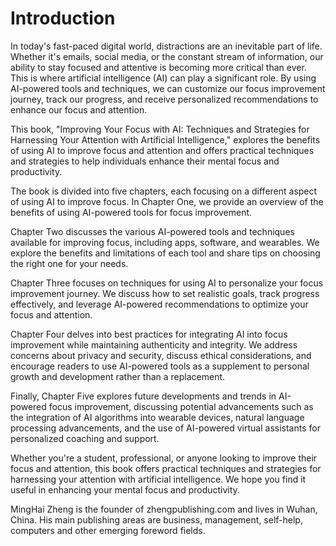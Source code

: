 # Introduction

In today's fast-paced digital world, distractions are an inevitable part of life. Whether it's emails, social media, or the constant stream of information, our ability to stay focused and attentive is becoming more critical than ever. This is where artificial intelligence (AI) can play a significant role. By using AI-powered tools and techniques, we can customize our focus improvement journey, track our progress, and receive personalized recommendations to enhance our focus and attention.

This book, "Improving Your Focus with AI: Techniques and Strategies for Harnessing Your Attention with Artificial Intelligence," explores the benefits of using AI to improve focus and attention and offers practical techniques and strategies to help individuals enhance their mental focus and productivity.

The book is divided into five chapters, each focusing on a different aspect of using AI to improve focus. In Chapter One, we provide an overview of the benefits of using AI-powered tools for focus improvement.

Chapter Two discusses the various AI-powered tools and techniques available for improving focus, including apps, software, and wearables. We explore the benefits and limitations of each tool and share tips on choosing the right one for your needs.

Chapter Three focuses on techniques for using AI to personalize your focus improvement journey. We discuss how to set realistic goals, track progress effectively, and leverage AI-powered recommendations to optimize your focus and attention.

Chapter Four delves into best practices for integrating AI into focus improvement while maintaining authenticity and integrity. We address concerns about privacy and security, discuss ethical considerations, and encourage readers to use AI-powered tools as a supplement to personal growth and development rather than a replacement.

Finally, Chapter Five explores future developments and trends in AI-powered focus improvement, discussing potential advancements such as the integration of AI algorithms into wearable devices, natural language processing advancements, and the use of AI-powered virtual assistants for personalized coaching and support.

Whether you're a student, professional, or anyone looking to improve their focus and attention, this book offers practical techniques and strategies for harnessing your attention with artificial intelligence. We hope you find it useful in enhancing your mental focus and productivity.

MingHai Zheng is the founder of zhengpublishing.com and lives in Wuhan, China. His main publishing areas are business, management, self-help, computers and other emerging foreword fields.
